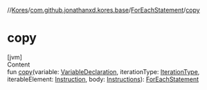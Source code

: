 //[Kores](../../index.md)/[com.github.jonathanxd.kores.base](../index.md)/[ForEachStatement](index.md)/[copy](copy.md)



# copy  
[jvm]  
Content  
fun [copy](copy.md)(variable: [VariableDeclaration](../-variable-declaration/index.md), iterationType: [IterationType](../-iteration-type/index.md), iterableElement: [Instruction](../../com.github.jonathanxd.kores/-instruction/index.md), body: [Instructions](../../com.github.jonathanxd.kores/-instructions/index.md)): [ForEachStatement](index.md)  



